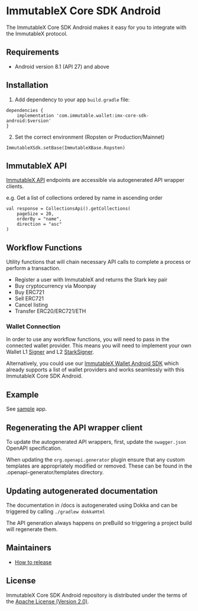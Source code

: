# ImmutableX Core SDK Android

The ImmutableX Core SDK Android makes it easy for you to integrate with the ImmutableX protocol.

## Requirements
* Android version 8.1 (API 27) and above

## Installation
1. Add dependency to your app `build.gradle` file:
```
dependencies {
    implementation 'com.immutable.wallet:imx-core-sdk-android:$version'
}
```
2. Set the correct environment (Ropsten or Production/Mainnet)
```
ImmutableXSdk.setBase(ImmutableXBase.Ropsten)
```

## ImmutableX API
[ImmutableX API](https://docs.x.immutable.com/reference) endpoints are accessible via autogenerated API wrapper clients.

e.g. Get a list of collections ordered by name in ascending order
```
val response = CollectionsApi().getCollections(
    pageSize = 20,
    orderBy = "name",
    direction = "asc"
)
```

## Workflow Functions
Utility functions that will chain necessary API calls to complete a process or perform a transaction.

* Register a user with ImmutableX and returns the Stark key pair
* Buy cryptocurrency via Moonpay
* Buy ERC721
* Sell ERC721
* Cancel listing
* Transfer ERC20/ERC721/ETH

### Wallet Connection
In order to use any workflow functions, you will need to pass in the connected wallet provider. This means you will need to implement your own Wallet L1 [Signer](https://github.com/immutable/imx-core-sdk-android/blob/184be52a85a4415cbce1b8edfd60b52a4b7062fd/imx-core-sdk-android/src/main/java/com/immutable/sdk/Signer.kt#L5) and L2 [StarkSigner](https://github.com/immutable/imx-core-sdk-android/blob/184be52a85a4415cbce1b8edfd60b52a4b7062fd/imx-core-sdk-android/src/main/java/com/immutable/sdk/Signer.kt#L25).

Alternatively, you could use our [ImmutableX Wallet Android SDK](https://github.com/immutable/imx-wallet-android-sdk) which already supports a list of wallet providers and works seamlessly with this ImmutableX Core SDK Android.

## Example
See [sample](https://github.com/immutable/imx-core-sdk-android/tree/main/sample) app.

## Regenerating the API wrapper client
To update the autogenerated API wrappers, first, update the `swagger.json` OpenAPI specification.

When updating the `org.openapi.generator` plugin ensure that any custom templates are appropriately modified or removed. These can be found in the .openapi-generator/templates directory.

## Updating autogenerated documentation
The documentation in /docs is autogenerated using Dokka and can be triggered by calling `./gradlew dokkaHtml`

The API generation always happens on preBuild so triggering a project build will regenerate them.

## Maintainers

- [How to release](./RELEASE.md)

## License
ImmutableX Core SDK Android repository is distributed under the terms of the [Apache License (Version 2.0)](LICENSE).